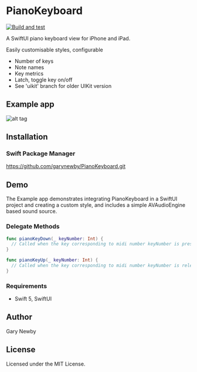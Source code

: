 PianoKeyboard
============

[![Build and test](https://github.com/garynewby/PianoKeyboard/actions/workflows/build.yml/badge.svg?branch=master)](https://github.com/garynewby/PianoKeyboard/actions/workflows/build.yml)

A SwiftUI piano keyboard view for iPhone and iPad. 

Easily customisable styles, configurable
- Number of keys
- Note names
- Key metrics
- Latch, toggle key on/off
- See 'uikit' branch for older UIKit version 

## Example app

![alt tag](https://github.com/garynewby/PianoKeyboard/raw/master/screen.png)


## Installation

### Swift Package Manager

https://github.com/garynewby/PianoKeyboard.git

## Demo

The Example app demonstrates integrating PianoKeyboard in a SwiftUI project and creating a custom style, and includes a simple AVAudioEngine based sound source.

### Delegate Methods

```swift
func pianoKeyDown(_ keyNumber: Int) {
  // Called when the key corresponding to midi number keyNumber is pressed
}

func pianoKeyUp(_ keyNumber: Int) {
  // Called when the key corresponding to midi number keyNumber is released
}
```

### Requirements

- Swift 5, SwiftUI

## Author

Gary Newby

## License

Licensed under the MIT License.

